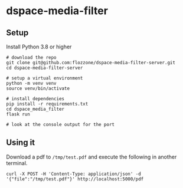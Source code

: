 # dspace-media-filter

## Setup

Install Python 3.8 or higher

```shell
# download the repo
git clone git@github.com:flozzone/dspace-media-filter-server.git
cd dspace-media-filter-server

# setup a virtual environment
python -m venv venv
source venv/bin/activate

# install dependencies
pip install -r requirements.txt
cd dspace_media_filter
flask run

# look at the console output for the port
```

## Using it

Download a pdf to `/tmp/test.pdf` and execute the following in another terminal.

```shell
curl -X POST -H 'Content-Type: application/json' -d '{"file":"/tmp/test.pdf"}' http://localhost:5000/pdf
```

